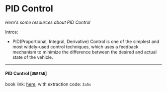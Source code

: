 # PID Control 
*Here's some resources about PID Control*

Intros:
* PID(Proportional, Integral, Derivative) Control is one of the simplest and most widely-used control techniques, which uses a feedback mechanism to minimize the difference between the desired and actual state of the vehicle.


---


#### PID Control [`UNREAD`]
book link: [here](https://pan.baidu.com/s/1nseKGYRHxlu2t78dj6wAKw), with extraction code: `3a5s`